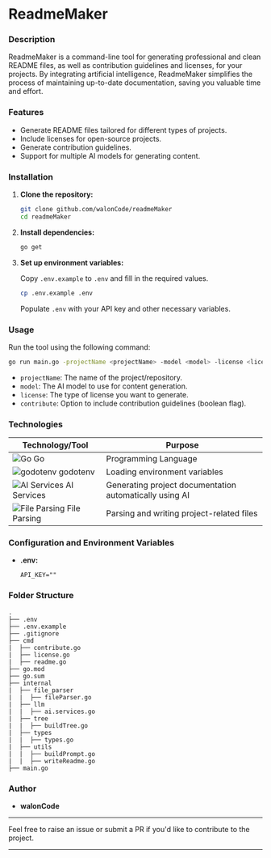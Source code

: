 # ReadmeMaker

### Description

ReadmeMaker is a command-line tool for generating professional and clean README files, as well as contribution guidelines and licenses, for your projects. By integrating artificial intelligence, ReadmeMaker simplifies the process of maintaining up-to-date documentation, saving you valuable time and effort.

### Features

- Generate README files tailored for different types of projects.
- Include licenses for open-source projects.
- Generate contribution guidelines.
- Support for multiple AI models for generating content.

### Installation

1. **Clone the repository:**

    ```bash
    git clone github.com/walonCode/readmeMaker
    cd readmeMaker
    ```

2. **Install dependencies:**

    ```bash
    go get
    ```

3. **Set up environment variables:**

    Copy `.env.example` to `.env` and fill in the required values.

    ```bash
    cp .env.example .env
    ```

    Populate `.env` with your API key and other necessary variables.

### Usage

Run the tool using the following command:

```bash
go run main.go -projectName <projectName> -model <model> -license <license> -contribute
```

- `projectName`: The name of the project/repository.
- `model`: The AI model to use for content generation.
- `license`: The type of license you want to generate.
- `contribute`: Option to include contribution guidelines (boolean flag).

### Technologies

| Technology/Tool                     | Purpose                                                                                           |
|-------------------------------------|---------------------------------------------------------------------------------------------------|
| ![Go](https://github.githubassets.com/images/icons/emoji/go.png) Go | Programming Language                                                         |
| ![godotenv](https://github.githubassets.com/images/icons/emoji/env.png) godotenv | Loading environment variables                                                              |
| ![AI Services](https://github.githubassets.com/images/icons/emoji/robot.png) AI Services | Generating project documentation automatically using AI                                      |
| ![File Parsing](https://github.githubassets.com/images/icons/emoji/file.png) File Parsing | Parsing and writing project-related files                                                  |

### Configuration and Environment Variables

- **.env:**

    ```plaintext
    API_KEY=""
    ```

### Folder Structure

```
.
├── .env
├── .env.example
├── .gitignore
├── cmd
|  ├── contribute.go
|  ├── license.go
|  ├── readme.go
├── go.mod
├── go.sum
├── internal
|  ├── file_parser
|  |  ├── fileParser.go
|  ├── llm
|  |  ├── ai.services.go
|  ├── tree
|  |  ├── buildTree.go
|  ├── types
|  |  ├── types.go
|  ├── utils
|  |  ├── buildPrompt.go
|  |  ├── writeReadme.go
├── main.go
```

### Author

- **walonCode**

---

Feel free to raise an issue or submit a PR if you'd like to contribute to the project.

---